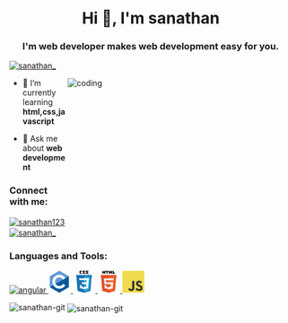 <h1 align="center">Hi 👋, I'm sanathan</h1>
<h3 align="center">I'm web developer makes web development easy for you.</h3>

<p align="left"> <a href="https://twitter.com/sanathan_" target="blank"><img src="https://img.shields.io/twitter/follow/sanathan_?logo=twitter&style=for-the-badge" alt="sanathan_" /></a> </p>
<img align="right" alt="coding" width="400" height="250" src="https://media.istockphoto.com/vectors/concept-of-elearning-online-education-at-home-3d-realistic-vector-vector-id1325167730?k=20&m=1325167730&s=612x612&w=0&h=uU73irGkomGikSOnvY5Y8smg7Xhu7PGzDM4FlWvCsEY=">

- 🌱 I’m currently learning **html,css,javascript**

- 💬 Ask me about **web development**


<h3 align="left">Connect with me:</h3>
<p align="left">
<a href="https://codepen.io/sanathan123" target="blank"><img align="center" src="https://raw.githubusercontent.com/rahuldkjain/github-profile-readme-generator/master/src/images/icons/Social/codepen.svg" alt="sanathan123" height="30" width="40" /></a>
<a href="https://twitter.com/sanathan_" target="blank"><img align="center" src="https://raw.githubusercontent.com/rahuldkjain/github-profile-readme-generator/master/src/images/icons/Social/twitter.svg" alt="sanathan_" height="30" width="40" /></a>
</p>

<h3 align="left">Languages and Tools:</h3>
<p align="left"> 
 <a href="https://angular.io" target="_blank" rel="noreferrer"> <img src="https://angular.io/assets/images/logos/angular/angular.svg" alt="angular" width="40" height="40"/> </a> 
 <a href="https://www.cprogramming.com/" target="_blank" rel="noreferrer"> <img src="https://raw.githubusercontent.com/devicons/devicon/master/icons/c/c-original.svg" alt="c" width="40" height="40"/> </a> 
 <a href="https://www.w3schools.com/css/" target="_blank" rel="noreferrer"> <img src="https://raw.githubusercontent.com/devicons/devicon/master/icons/css3/css3-original-wordmark.svg" alt="css3" width="40" height="40"/> </a> 
 <a href="https://www.w3.org/html/" target="_blank" rel="noreferrer"> <img src="https://raw.githubusercontent.com/devicons/devicon/master/icons/html5/html5-original-wordmark.svg" alt="html5" width="40" height="40"/> </a>
 <a href="https://developer.mozilla.org/en-US/docs/Web/JavaScript" target="_blank" rel="noreferrer"> <img src="https://raw.githubusercontent.com/devicons/devicon/master/icons/javascript/javascript-original.svg" alt="javascript" width="40" height="40"/> </a> </p>

<p><img align="left" src="https://github-readme-stats.vercel.app/api/top-langs?username=sanathan-git&show_icons=true&locale=en&layout=compact" alt="sanathan-git" /></p>

<p>&nbsp;<img align="center" src="https://github-readme-stats.vercel.app/api?username=sanathan-git&show_icons=true&locale=en" alt="sanathan-git" /></p>
